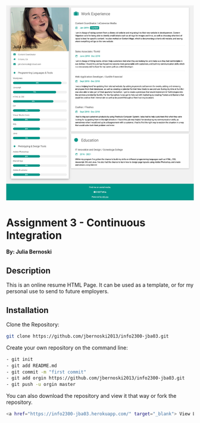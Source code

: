 ![](Profile/Images/Screenshot.png)
# Assignment 3 - Continuous Integration
**By: Julia Bernoski**
## Description
This is an online resume HTML Page. It can be used as a template, or for my personal use to send to future employers. 
## Installation
Clone the Repository:
```bash
git clone https://github.com/jbernoski2013/info2300-jba03.git
```
Create your own repository on the command line:
```bash
- git init
- git add README.md
- git commit -m "first commit"
- git add orgin https://github.com/jbernoski2013/info2300-jba03.git
- git push -u orgin master
```
You can also download the repository and view it that way or fork the repository. 

```bash
<a href="https://info2300-jba03.herokuapp.com/" target="_blank"> View Live Portfolio that is hosted on Heroku &raquo;</a>
```

